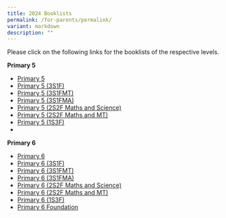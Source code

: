 ```yaml
---
title: 2024 Booklists
permalink: /for-parents/permalink/
variant: markdown
description: ""
---
```

Please click on the following links for the booklists of the respective levels.

**Primary 5**
*  [Primary 5](/files/YCKPS_P5_09_11_2023.pdf)
*  [Primary 5 (3S1F)](/files/YCKPS_P5_3S1F_09_11_2023.pdf)
* [Primary 5 (3S1FMT)](/files/YCKPS_P5_3S1F_MT_09_11_2023.pdf)
* [Primary 5 (3S1FMA)](/files/YCKPS_P5_3S1F_MA_09_11_2023.pdf)
* [Primary 5 (2S2F Maths and Science)](/files/YCKPS_P5_2S_FMA_SC_09_11_2023.pdf)
* [Primary 5 (2S2F Maths and MT)](/files/YCKPS_P5_2S_FMA_MT_09_11_2023.pdf)
* [Primary 5 (1S3F)](/files/YCKPS_P5_1S3F_09_11_2023.pdf)
* 


**Primary 6**
* [Primary 6 ](/files/YCKPS_P6_09_11_2023.pdf)
* [Primary 6 (3S1F)](/files/YCKPS_P6_3S1F_09_11_2023.pdf)
* [Primary 6 (3S1FMT)](/files/YCKPS_P6_3S1F_MT_09_11_2023.pdf)
* [Primary 6 (3S1FMA)](/files/YCKPS_P6_3S1F_MA_09_11_2023.pdf)
* [Primary 6 (2S2F Maths and Science)](/files/YCKPS_P6_2S_FMA_SC_09_11_2023.pdf)
* [Primary 6 (2S2F Maths and MT)](/files/YCKPS_P6_2S_FMA_MT_09_11_2023.pdf)
* [Primary 6 (1S3F)](/files/YCKPS_P6_1S3F_09_11_2023.pdf)
* [Primary 6 Foundation](/files/YCKPS_P6_FDN_09_11_2023.pdf)